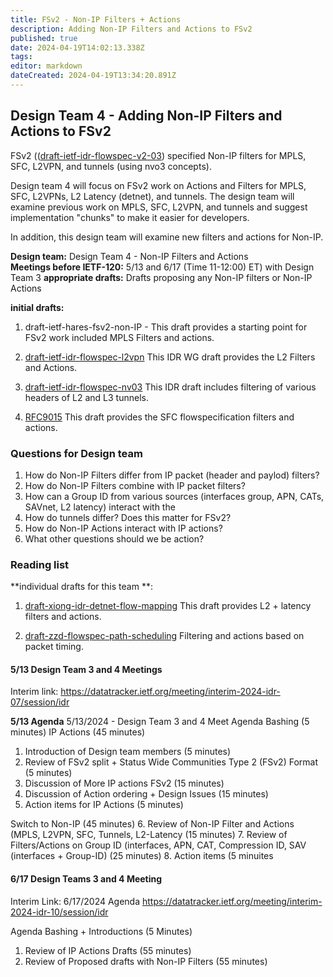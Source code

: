 ```yaml
---
title: FSv2 - Non-IP Filters + Actions 
description: Adding Non-IP Filters and Actions to FSv2 
published: true
date: 2024-04-19T14:02:13.338Z
tags: 
editor: markdown
dateCreated: 2024-04-19T13:34:20.891Z
---
```


## Design Team 4 -  Adding Non-IP Filters and Actions to FSv2 

FSv2 (([draft-ietf-idr-flowspec-v2-03](https://datatracker.ietf.org/doc/draft-ietf-idr-flowspec-v2/)) specified Non-IP filters for MPLS, SFC, L2VPN, and tunnels (using nvo3 concepts). 

Design team 4 will focus on FSv2 work on Actions and Filters for MPLS, SFC, L2VPNs, L2 Latency (detnet), and tunnels.  The design team will examine previous work on MPLS, SFC, L2VPN, and tunnels and suggest implementation "chunks" to make it easier for developers. 

In addition, this design team will examine new filters and actions for Non-IP. 


**Design team:** Design Team 4 - Non-IP Filters and Actions    
**Meetings before IETF-120:** 5/13 and 6/17 (Time 11-12:00) ET) with Design Team 3 
**appropriate drafts:** Drafts proposing any Non-IP filters or Non-IP Actions 

**initial drafts:**  
1. draft-ietf-hares-fsv2-non-IP - This draft provides a starting point for FSv2 work included MPLS Filters and actions. 
  
2. [draft-ietf-idr-flowspec-l2vpn](/group/idr/implementations/draft-ietf-idr-flowspec-l2vpn) 
This IDR WG draft provides the L2 Filters and Actions. 

3. [draft-ietf-idr-flowspec-nv03](https://datatracker.ietf.org/doc/draft-ietf-idr-flowspec-nvo3/) 
  This IDR draft includes filtering of various headers of 
  L2 and L3 tunnels.  

4. [RFC9015](https://datatracker.ietf.org/doc/rfc9015/)
This draft provides the SFC flowspecification filters and actions. 


### Questions for Design team 
1. How do Non-IP Filters differ from IP packet (header and paylod) filters? 
2. How do Non-IP Filters combine with IP packet filters? 
3. How can a Group ID from various sources (interfaces group, APN, CATs, SAVnet, L2 latency) interact with the 
4. How do tunnels differ?  Does this matter for FSv2? 
5. How do Non-IP Actions interact with IP actions? 
6. What other questions should we be action? 

### Reading list  

**individual drafts for this team **:
1. [draft-xiong-idr-detnet-flow-mapping](https://datatracker.ietf.org/doc/draft-xiong-idr-detnet-flow-mapping/) 
This draft provides L2 + latency filters and actions. 

2. [draft-zzd-flowspec-path-scheduling](https://datatracker.ietf.org/doc/draft-zzd-idr-flowspec-path-scheduling/)
Filtering and actions based on packet timing. 


#### 5/13 Design Team 3 and 4 Meetings 
Interim link: 
https://datatracker.ietf.org/meeting/interim-2024-idr-07/session/idr
 
**5/13 Agenda**
5/13/2024  - Design Team 3 and 4 Meet
 Agenda Bashing  (5 minutes)
IP Actions (45 minutes) 
1. Introduction of Design team members (5 minutes)
2. Review of FSv2 split + Status Wide Communities Type 2 (FSv2) Format (5 minutes)
3. Discussion of More IP actions FSv2 (15 minutes)
4. Discussion of Action ordering + Design Issues (15 minutes)
5. Action items for IP Actions (5 minutes) 

Switch to Non-IP (45 minutes) 
6. Review of Non-IP Filter and Actions (MPLS, L2VPN, SFC, Tunnels, L2-Latency (15 minutes) 
7. Review of Filters/Actions on Group ID (interfaces, APN, CAT, Compression ID, SAV (interfaces + Group-ID) (25 minutes) 
8. Action items (5 minuites


#### 6/17 Design Teams 3 and 4 Meeting 
Interim Link: 
6/17/2024 Agenda https://datatracker.ietf.org/meeting/interim-2024-idr-10/session/idr

Agenda Bashing + Introductions (5 Minutes) 
1. Review of IP Actions Drafts (55 minutes)
2. Review of Proposed drafts with Non-IP Filters (55 minutes)  
 